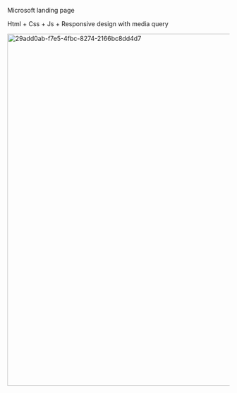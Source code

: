 Microsoft landing page
<p>Html + Css + Js + Responsive design with media query </p>

<img width="1335" height="797" alt="29add0ab-f7e5-4fbc-8274-2166bc8dd4d7" src="https://github.com/user-attachments/assets/4abad910-c955-464d-9708-b0293ee2d744" />
